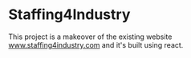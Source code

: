 # Staffing4Industry

This project is a makeover of the existing website www.staffing4industry.com and it's built using react. 